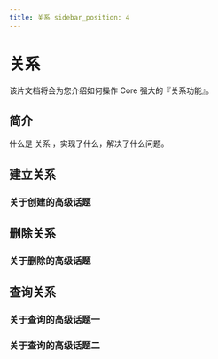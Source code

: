 ```yaml
---
title: 关系 sidebar_position: 4
---
```


# 关系

该片文档将会为您介绍如何操作 Core 强大的『关系功能』。

## 简介

什么是 关系 ，实现了什么，解决了什么问题。

## 建立关系

### 关于创建的高级话题

## 删除关系

### 关于删除的高级话题

## 查询关系

### 关于查询的高级话题一

### 关于查询的高级话题二
